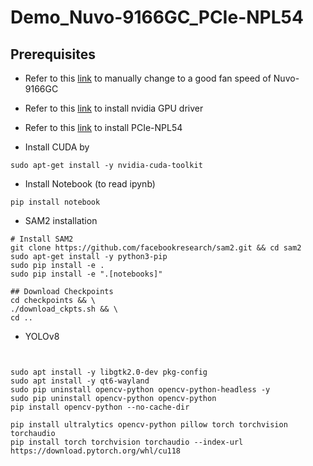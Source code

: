 # Demo_Nuvo-9166GC_PCIe-NPL54

## Prerequisites

- Refer to this [link](https://neousys.gitbook.io/nru-series/misc/one-page/nuvo-9166gc) to manually change to a good fan speed of Nuvo-9166GC

- Refer to this [link](https://neousys.gitbook.io/nru-series/misc/one-page/nuvo-9160gc/running-carla-on-nuvo-9160gc-with-ubuntu-22.04) to install nvidia GPU driver

- Refer to this [link](https://neousys.gitbook.io/nru-series/misc/one-page/pcie-npl54/getting-started) to install PCIe-NPL54

- Install CUDA by
```
sudo apt-get install -y nvidia-cuda-toolkit
```

- Install Notebook (to read ipynb)
```
pip install notebook
```

- SAM2 installation
```
# Install SAM2
git clone https://github.com/facebookresearch/sam2.git && cd sam2
sudo apt-get install -y python3-pip
sudo pip install -e .
sudo pip install -e ".[notebooks]"

## Download Checkpoints
cd checkpoints && \
./download_ckpts.sh && \
cd ..
```

- YOLOv8
```


sudo apt install -y libgtk2.0-dev pkg-config
sudo apt install -y qt6-wayland
sudo pip uninstall opencv-python opencv-python-headless -y
sudo pip uninstall opencv-python opencv-python
pip install opencv-python --no-cache-dir

pip install ultralytics opencv-python pillow torch torchvision torchaudio
pip install torch torchvision torchaudio --index-url https://download.pytorch.org/whl/cu118



```